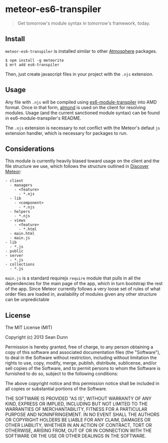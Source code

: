 # meteor-es6-transpiler
> Get tomorrow's module syntax in tomorrow's framework, today.

## Install

`meteor-es6-transpiler` is installed similar to other [Atmosphere](https://atmosphere.meteor.com) packages.

```
$ npm install -g meteorite
$ mrt add es6-transpiler
```

Then, just create  javascript files in your project with the `.njs` extension.


## Usage

Any file with `.njs` will be compiled using [es6-module-transpiler](http://github.com/square/es6-module-transpiler) into AMD format. Once in that form, [almond]() is used on the client for resolving modules. Usage (and the current sanctioned  module syntax) can be found in es6-module-transpiler's README.

The `.njs` extension is necessary to not conflict with the Meteor's defaut `js` extension handler, which is necessary for packages to run.

## Considerations

This module is currently heavily biased toward usage on the client and the file structure we use, which follows the structure outlined in [Discover Meteor](http://www.discovermeteor.com):

```
- client
  - managers
    - <feature>
      - *.njs
  - lib
    - <component>
      - *.njs
  - helpers
    - *.njs
  - views
    - <feature>
      - *.html
  - main.html
  - main.js
- lib
  - *.js
- public
- server
  - *.js
- collections
  - *.js
```

`main.js` is a standard requirejs `require` module that pulls in all the dependencies for the main page of the app, which in turn bootstrap the rest of the app. Since Meteor currently follows a very loose set of rules of what order files are loaded in, availability of modules given any other structure can be unpredictable

## License

The MIT License (MIT)

Copyright (c) 2013 Sean Dunn

Permission is hereby granted, free of charge, to any person obtaining a copy of
this software and associated documentation files (the "Software"), to deal in
the Software without restriction, including without limitation the rights to
use, copy, modify, merge, publish, distribute, sublicense, and/or sell copies of
the Software, and to permit persons to whom the Software is furnished to do so,
subject to the following conditions:

The above copyright notice and this permission notice shall be included in all
copies or substantial portions of the Software.

THE SOFTWARE IS PROVIDED "AS IS", WITHOUT WARRANTY OF ANY KIND, EXPRESS OR
IMPLIED, INCLUDING BUT NOT LIMITED TO THE WARRANTIES OF MERCHANTABILITY, FITNESS
FOR A PARTICULAR PURPOSE AND NONINFRINGEMENT. IN NO EVENT SHALL THE AUTHORS OR
COPYRIGHT HOLDERS BE LIABLE FOR ANY CLAIM, DAMAGES OR OTHER LIABILITY, WHETHER
IN AN ACTION OF CONTRACT, TORT OR OTHERWISE, ARISING FROM, OUT OF OR IN
CONNECTION WITH THE SOFTWARE OR THE USE OR OTHER DEALINGS IN THE SOFTWARE.
